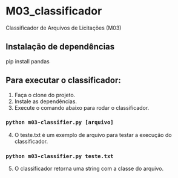 # M03_classificador
Classificador de Arquivos de Licitações (M03)



## Instalação  de dependências 

pip install pandas

## Para executar o classificador: 
1) Faça o clone do projeto.
2) Instale as dependências.
3) Execute o comando abaixo para rodar o classificador.
### `python m03-classifier.py [arquivo]`
4) O teste.txt é um exemplo de arquivo para testar a execução do classificador.
### `python m03-classifier.py teste.txt`
5) O classificador retorna uma string com a classe do arquivo.